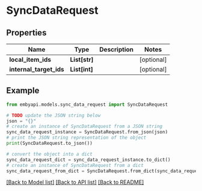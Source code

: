 # SyncDataRequest


## Properties

Name | Type | Description | Notes
------------ | ------------- | ------------- | -------------
**local_item_ids** | **List[str]** |  | [optional] 
**internal_target_ids** | **List[int]** |  | [optional] 

## Example

```python
from embyapi.models.sync_data_request import SyncDataRequest

# TODO update the JSON string below
json = "{}"
# create an instance of SyncDataRequest from a JSON string
sync_data_request_instance = SyncDataRequest.from_json(json)
# print the JSON string representation of the object
print(SyncDataRequest.to_json())

# convert the object into a dict
sync_data_request_dict = sync_data_request_instance.to_dict()
# create an instance of SyncDataRequest from a dict
sync_data_request_from_dict = SyncDataRequest.from_dict(sync_data_request_dict)
```
[[Back to Model list]](../README.md#documentation-for-models) [[Back to API list]](../README.md#documentation-for-api-endpoints) [[Back to README]](../README.md)


